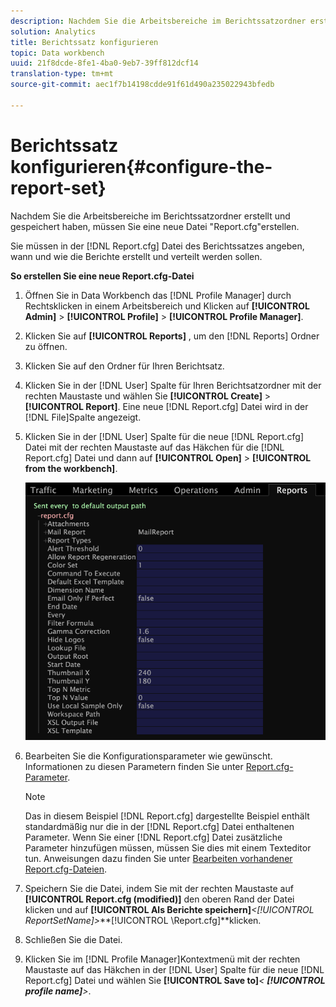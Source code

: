```yaml
---
description: Nachdem Sie die Arbeitsbereiche im Berichtssatzordner erstellt und gespeichert haben, müssen Sie eine neue Datei "Report.cfg"erstellen.
solution: Analytics
title: Berichtssatz konfigurieren
topic: Data workbench
uuid: 21f8dcde-8fe1-4ba0-9eb7-39ff812dcf14
translation-type: tm+mt
source-git-commit: aec1f7b14198cdde91f61d490a235022943bfedb

---
```



# Berichtssatz konfigurieren{#configure-the-report-set}

Nachdem Sie die Arbeitsbereiche im Berichtssatzordner erstellt und gespeichert haben, müssen Sie eine neue Datei &quot;Report.cfg&quot;erstellen.

Sie müssen in der [!DNL Report.cfg] Datei des Berichtssatzes angeben, wann und wie die Berichte erstellt und verteilt werden sollen.

**So erstellen Sie eine neue Report.cfg-Datei**

1. Öffnen Sie in Data Workbench das [!DNL Profile Manager] durch Rechtsklicken in einem Arbeitsbereich und Klicken auf **[!UICONTROL Admin]** > **[!UICONTROL Profile]** > **[!UICONTROL Profile Manager]**.
1. Klicken Sie auf **[!UICONTROL Reports]** , um den [!DNL Reports] Ordner zu öffnen.
1. Klicken Sie auf den Ordner für Ihren Berichtsatz.
1. Klicken Sie in der [!DNL User] Spalte für Ihren Berichtsatzordner mit der rechten Maustaste und wählen Sie **[!UICONTROL Create]** > **[!UICONTROL Report]**. Eine neue [!DNL Report.cfg] Datei wird in der [!DNL File]Spalte angezeigt.
1. Klicken Sie in der [!DNL User] Spalte für die neue [!DNL Report.cfg] Datei mit der rechten Maustaste auf das Häkchen für die [!DNL Report.cfg] Datei und dann auf **[!UICONTROL Open]** > **[!UICONTROL from the workbench]**.

   ![Schritt-Info](assets/cfg_reportcfg.png)

1. Bearbeiten Sie die Konfigurationsparameter wie gewünscht. Informationen zu diesen Parametern finden Sie unter [Report.cfg-Parameter](../../../../../home/c-rpt-oview/c-rpt-param-ref/c-rpt-param.md#concept-838e59d72d3f4cb29ee15f5c7eb0ceff).

   >[!NOTE]
   >
   >Das in diesem Beispiel [!DNL Report.cfg] dargestellte Beispiel enthält standardmäßig nur die in der [!DNL Report.cfg] Datei enthaltenen Parameter. Wenn Sie einer [!DNL Report.cfg] Datei zusätzliche Parameter hinzufügen müssen, müssen Sie dies mit einem Texteditor tun. Anweisungen dazu finden Sie unter [Bearbeiten vorhandener Report.cfg-Dateien](../../../../../home/c-rpt-oview/c-work-rpt-sets/c-edit-ex-rpt-files/c-edit-ex-rpt-files.md#concept-96fd57159f454defa09bd18655a12887).

1. Speichern Sie die Datei, indem Sie mit der rechten Maustaste auf **[!UICONTROL Report.cfg (modified)]** den oberen Rand der Datei klicken und auf **[!UICONTROL Als Berichte speichern\]***&lt;**[!UICONTROL ReportSetName]**>***[!UICONTROL \Report.cfg]**klicken.
1. Schließen Sie die Datei.
1. Klicken Sie im [!DNL Profile Manager]Kontextmenü mit der rechten Maustaste auf das Häkchen in der [!DNL User] Spalte für die neue [!DNL Report.cfg] Datei und wählen Sie **[!UICONTROL Save to]***&lt; **[!UICONTROL profile name]**>*.
